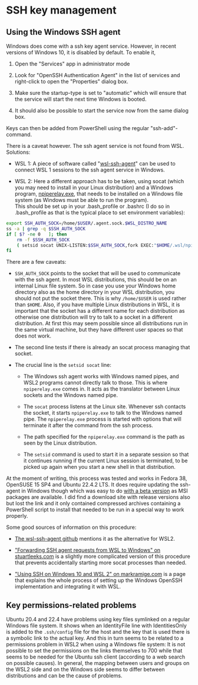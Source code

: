 # SSH key management

## Using the Windows SSH agent

Windows does come with a ssh key agent service. However, in recent
versions of Windows 10, it is disabled by default. To enable it,

1.  Open the "Services" app in administrator mode

2.  Look for "OpenSSH Authentication Agent" in the list of services and
    right-click to open the "Properties" dialog box.

3.  Make sure the startup-type is set to "automatic" which will ensure
    that the service will start the next time Windows is booted.

4.  It should also be possible to start the service now from the same
    dialog box.

Keys can then be added from PowerShell using the regular
"ssh-add"-command.

There is a caveat however. The ssh agent service is not found from WSL.
Solutions:

-   WSL 1: A piece of software called
    "[wsl-ssh-agent](https://github.com/rupor-github/wsl-ssh-agent)" can
    be used to connect WSL 1 sessions to the ssh agent service in
    Windows.

-   WSL 2: Here a different approach has to be taken, using socat (which
    you may need to install in your Linux distribution) and a Windows
    program, [npiperelay.exe](https://github.com/jstarks/npiperelay),
    that needs to be installed on a Windows file system (as Windows must
    be able to run the program).\
    This should be set up in your .bash_profile or .bashrc (I do so in
    .bash_profile as that is the typical place to set environment
    variables):

``` bash
export SSH_AUTH_SOCK=/home/$USER/.agent.sock.$WSL_DISTRO_NAME
ss -a | grep -q $SSH_AUTH_SOCK
if [ $? -ne 0   ]; then
    rm -f $SSH_AUTH_SOCK
    ( setsid socat UNIX-LISTEN:$SSH_AUTH_SOCK,fork EXEC:"$HOME/.wsl/npiperelay.exe -ei -s //./pipe/openssh-ssh-agent",nofork & ) >/dev/null 2>&1
fi
```

There are a few caveats:

-   `SSH_AUTH_SOCK` points to the socket that will be used to communicate
    with the ssh agent. In most WSL distributions, this should be on an
    internal Linux file system. So in case you use your Windows home
    directory also as the home directory in your WSL distribution, you
    should not put the socket there. This is why `/home/$USER` is used
    rather than `$HOME`. Also, if you have multiple Linux distributions
    in WSL, it is important that the socket has a different name for
    each distribution as otherwise one distribution will try to talk to
    a socket in a different distribution. At first this may seem
    possible since all distributions run in the same virtual machine,
    but they have different user spaces so that does not work.

-   The second line tests if there is already an socat process managing
    that socket.

-   The crucial line is the `setsid socat` line:

    -   The Windows ssh agent works with Windows named pipes, and WSL2
        programs cannot directly talk to those. This is where
        `npiperelay.exe` comes in. It acts as the translator between Linux
        sockets and the Windows named pipe.

    -   The `socat` process listens at the Linux site. Whenever ssh
        contacts the socket, it starts `npiperelay.exe` to talk to the
        Windows named pipe. The `npiperelay.exe` process is started with
        options that will terminate it after the command from the ssh
        process.

    -   The path specified for the `npiperelay.exe` command is the path as
        seen by the Linux distribution.

    -   The `setsid` command is used to start it in a separate session so
        that it continues running if the current Linux session is
        terminated, to be picked up again when you start a new shell in
        that distribution.

At the moment of writing, this process was tested and works in Fedora
38, OpenSUSE 15 SP4 and Ubuntu 22.4.2 LTS. 
It does require updating the ssh-agent in Windows though which was easy to do 
[with a beta version](https://github.com/PowerShell/Win32-OpenSSH/releases/) 
as MSI packages are available. I did find a download site with release
versions also but lost the link and it only contained compressed archives
containing a PowerShell script to install that needed to be run in a special
way to work properly.

Some good sources of information on this procedure:

-   [The wsl-ssh-agent
    github](https://github.com/rupor-github/wsl-ssh-agent) mentions it
    as the alternative for WSL2.

-   ["Forwarding SSH agent requests from WSL to Windows" on
    stuartleeks.com](https://stuartleeks.com/posts/wsl-ssh-key-forward-to-windows/)
    is a slightly more complicated version of this procedure that
    prevents accidentally starting more socat processes than needed.

-   ["Using SSH on Windows 10 and WSL 2" on
    markramige.com](https://markramige.com/posts/using-ssh-on-windows-10-and-wsl-2/)
    is a page that explains the whole process of setting up the Windows
    OpenSSH implementation and integrating it with WSL.

## Key permissions-related problems

Ubuntu 20.4 and 22.4 have problems using key files symlinked on a regular Windows
file system. It shows when an IdentityFile line with IdentitiesOnly is added to the
`.ssh/config` file for the host and the key that is used there is a
symbolic link to the actual key. And this in turn seems to be related to
a permissions problem in WSL2 when using a Windows file system: It is not
possible to set the permissions on the links themselves to 700 while
that seems to be needed for the Ubuntu ssh client (according to a web
search on possible causes). In general, the mapping between users and
groups on the WSL2 side and on the Windows side seems to differ between
distributions and can be the cause of problems.

<!--
Note: Tried to fix problems on Ubuntu:

-   `ssh-add -l`  works so the agent can be contacted, but for some reason the 
    passphrases are not accepted.
-   Avoid links for keys: No difference.
-   Change rights on the socket in /home/kurtl: No difference.

From https://pscheit.medium.com/use-an-ssh-agent-in-wsl-with-your-ssh-setup-in-windows-10-41756755993e: 

sudo rm -rf /tmp/ssh-agent-pipe
sudo socat UNIX-LISTEN:/tmp/ssh-agent-pipe,fork,group=kurtl,umask=007 EXEC:”$HOME/.wsl/npiperelay.exe -ep -s //./pipe/openssh-ssh-agent”,nofork &
export SSH_AUTH_SOCK=”/tmp/ssh-agent-pipe”
-->
